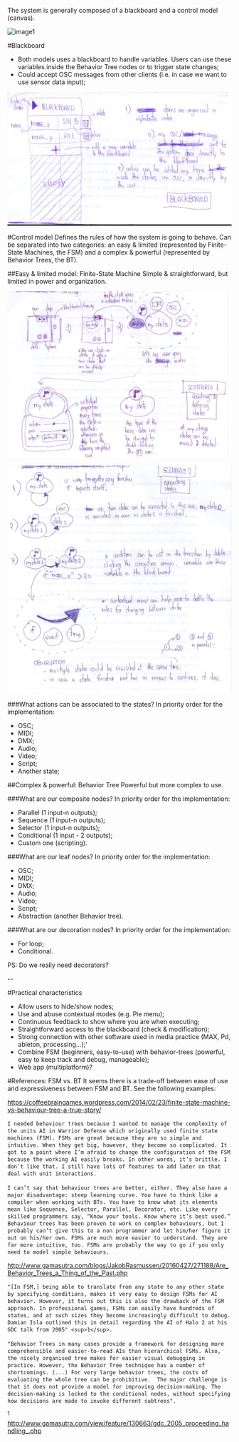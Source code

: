 The system is generally composed of a blackboard and a control model (canvas).

![image1](../assets/prototype1-1.jpeg)

#Blackboard
- Both models uses a blackboard to handle variables. Users can use these variables inside the Behavior Tree nodes or to trigger state changes;
- Could accept OSC messages from other clients (i.e. in case we want to use sensor data input);

![image2](../assets/prototype1-2.jpg)

#Control model
Defines the rules of how the system is going to behave. Can be separated into two categories: an easy & limited (represented by Finite-State Machines, the FSM) and a complex & powerful (represented by Behavior Trees, the BT).

##Easy & limited model: Finite-State Machine
Simple & straightforward, but limited in power and organization.

![image2](../assets/prototype1-3.jpg)

![image2](../assets/prototype1-4.jpg)

###What actions can be associated to the states?
In priority order for the implementation:
- OSC;
- MIDI;
- DMX;
- Audio;
- Video;
- Script;
- Another state;

##Complex & powerful: Behavior Tree
Powerful but more complex to use.

###What are our composite nodes?
In priority order for the implementation:
- Parallel (1 input-n outputs);
- Sequence (1 input-n outputs);
- Selector (1 input-n outputs);
- Conditional (1 input - 2 outputs);
- Custom one (scripting).

###What are our leaf nodes?
In priority order for the implementation:
- OSC;
- MIDI;
- DMX;
- Audio;
- Video;
- Script;
- Abstraction (another Behavior tree).

###What are our decoration nodes?
In priority order for the implementation:
- For loop;
- Conditional.

PS: Do we really need decorators?

--

#Practical characteristics
- Allow users to hide/show nodes;
- Use and abuse contextual modes (e.g. Pie menu);
- Continuous feedback to show where you are when executing;
- Straightforward access to the blackboard (check & modification);
- Strong connection with other software used in media practice (MAX, Pd, ableton, processing...);'
- Combine FSM (beginners, easy-to-use) with behavior-trees (powerful, easy to keep track and debug, manageable);
- Web app (multiplatform)?
 
#References: FSM vs. BT	
It seems there is a trade-off between ease of use and expressiveness between FSM and BT. See the following examples:

https://coffeebraingames.wordpress.com/2014/02/23/finite-state-machine-vs-behaviour-tree-a-true-story/

	I needed behaviour trees because I wanted to manage the complexity of the units AI in Warrior Defense which originally used finite state machines (FSM). FSMs are great because they are so simple and intuitive. When they get big, however, they become so complicated. It got to a point where I’m afraid to change the configuration of the FSM because the working AI easily breaks. In other words, it’s brittle. I don’t like that. I still have lots of features to add later on that deal with unit interactions. 
	
	I can’t say that behaviour trees are better, either. They also have a major disadvantage: steep learning curve. You have to think like a compiler when working with BTs. You have to know what its elements mean like Sequence, Selector, Parallel, Decorator, etc. Like every skilled programmers say, “Know your tools. Know where it’s best used.” Behaviour trees has been proven to work on complex behaviours, but I probably can’t give this to a non programmer and let him/her figure it out on his/her own. FSMs are much more easier to understand. They are far more intuitive, too. FSMs are probably the way to go if you only need to model simple behaviours.
	
http://www.gamasutra.com/blogs/JakobRasmussen/20160427/271188/Are_Behavior_Trees_a_Thing_of_the_Past.php

	"[In FSM,] being able to translate from any state to any other state by specifying conditions, makes it very easy to design FSMs for AI behavior. However, it turns out this is also the drawback of the FSM approach. In professional games, FSMs can easily have hundreds of states, and at such sizes they become increasingly difficult to debug. Damian Isla outlined this in detail regarding the AI of Halo 2 at his GDC talk from 2005" <sup>1</sup>.
	
	"Behavior Trees in many cases provide a framework for designing more comprehensible and easier-to-read AIs than hierarchical FSMs. Also, the nicely organised tree makes for easier visual debugging in practice. However, the Behavior Tree technique has a number of shortcomings. (...) For very large behavior trees, the costs of evaluating the whole tree can be prohibitive.  The major challenge is that it does not provide a model for improving decision-making. The decision-making is locked to the conditional nodes, without specifying how decisions are made to invoke different subtrees". 

<sup>1</sup> http://www.gamasutra.com/view/feature/130663/gdc_2005_proceeding_handling_.php
